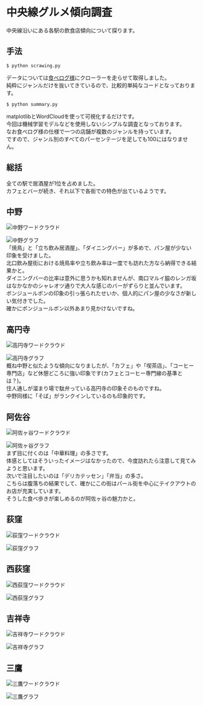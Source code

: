 # 中央線グルメ傾向調査
中央線沿いにある各駅の飲食店傾向について探ります。

## 手法
```
$ python scrawing.py
```
データについては[食べログ様](https://tabelog.com/)にクローラーを走らせて取得しました。  
純粋にジャンルだけを抜いてきているので、比較的単純なコードとなっております。  
```
$ python summary.py
```
matplotlibとWordCloudを使って可視化するだけです。  
今回は機械学習モデルなどを使用しないシンプルな調査となっております。  
なお食べログ様の仕様で一つの店舗が複数のジャンルを持っています。  
ですので、ジャンル別のすべてのパーセンテージを足しても100にはなりません。

## 総括
全ての駅で居酒屋が1位を占めました。  
カフェとバーが続き、それ以下で各街での特色が出ているようです。

## 中野
![中野ワードクラウド](https://raw.githubusercontent.com/tomboy-jp/ChuoLineGourmet/master/word_cloud/中野.png "中野ワードクラウド")  

![中野グラフ](https://raw.githubusercontent.com/tomboy-jp/ChuoLineGourmet/master/grapf/中野.png "中野グラフ")  
「焼鳥」と「立ち飲み居酒屋」、「ダイニングバー」が多めで、パン屋が少ない印象を受けました。  
北口飲み屋街における焼鳥率や立ち飲み率は一度でも訪れた方なら納得できる結果かと。  
ダイニングバーの比率は意外に思うかも知れませんが、南口マルイ脇のレンガ坂はなかなかのシャレオツ通りで大人な感じのバーがずらりと並んでいます。  
ボンジュールボンの印象の引っ張られたせいか、個人的にパン屋の少なさが新しい気付きでした。  
確かにボンジュールボン以外あまり見かけないですね。  

## 高円寺  
![高円寺ワードクラウド](https://raw.githubusercontent.com/tomboy-jp/ChuoLineGourmet/master/word_cloud/高円寺.png "高円寺ワードクラウド")  

![高円寺グラフ](https://raw.githubusercontent.com/tomboy-jp/ChuoLineGourmet/master/grapf/高円寺.png "高円寺グラフ")  
概ね中野と似たような傾向になりましたが、「カフェ」や「喫茶店」、「コーヒー専門店」など休憩どころに強い印象です(カフェとコーヒー専門線の基準とは？)。  
住人通しが溜まり場で駄弁っている高円寺の印象そのものですね。  
中野同様に「そば」がランクインしているのも印象的です。


## 阿佐谷  
![阿佐ヶ谷ワードクラウド](https://raw.githubusercontent.com/tomboy-jp/ChuoLineGourmet/master/word_cloud/阿佐ヶ谷.png "阿佐ヶ谷ワードクラウド")  

![阿佐ヶ谷グラフ](https://raw.githubusercontent.com/tomboy-jp/ChuoLineGourmet/master/grapf/阿佐ヶ谷.png "阿佐ヶ谷グラフ")  
まず目に付くのは「中華料理」の多さです。  
体感としてはそういったイメージはなかったので、今度訪れたら注意して見てみようと思います。  
次いで注目したいのは「デリカテッセン」「弁当」の多さ。  
こちらは腹落ちの結果でして、確かにこの街はパール街を中心にテイクアウトのお店が充実しています。  
そうした食べ歩きが楽しめるのが阿佐ヶ谷の魅力かと。  

## 荻窪  
![荻窪ワードクラウド](https://raw.githubusercontent.com/tomboy-jp/ChuoLineGourmet/master/word_cloud/荻窪.png "荻窪ワードクラウド")  

![荻窪グラフ](https://raw.githubusercontent.com/tomboy-jp/ChuoLineGourmet/master/grapf/荻窪.png "荻窪グラフ")  

## 西荻窪  
![西荻窪ワードクラウド](https://raw.githubusercontent.com/tomboy-jp/ChuoLineGourmet/master/word_cloud/西荻窪.png "西荻窪ワードクラウド")  

![西荻窪グラフ](https://raw.githubusercontent.com/tomboy-jp/ChuoLineGourmet/master/grapf/西荻窪.png "西荻窪グラフ")  

## 吉祥寺  
![吉祥寺ワードクラウド](https://raw.githubusercontent.com/tomboy-jp/ChuoLineGourmet/master/word_cloud/吉祥寺.png "吉祥寺ワードクラウド")  

![吉祥寺グラフ](https://raw.githubusercontent.com/tomboy-jp/ChuoLineGourmet/master/grapf/吉祥寺.png "吉祥寺グラフ")  

## 三鷹  
![三鷹ワードクラウド](https://raw.githubusercontent.com/tomboy-jp/ChuoLineGourmet/master/word_cloud/三鷹.png "三鷹ワードクラウド")  

![三鷹グラフ](https://raw.githubusercontent.com/tomboy-jp/ChuoLineGourmet/master/grapf/三鷹.png "三鷹グラフ")  
